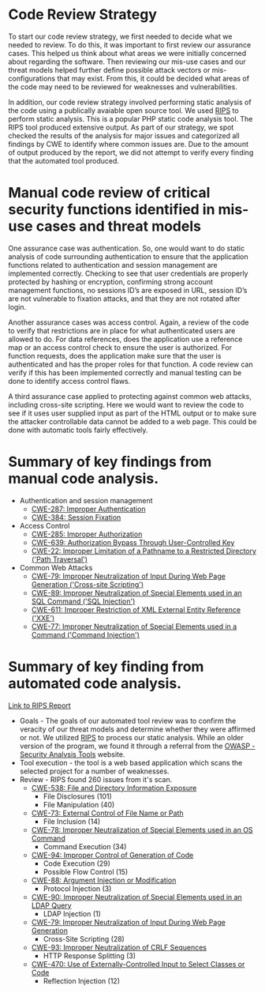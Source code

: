 # Code Review Strategy
To start our code review strategy, we first needed to decide what we needed to review.  To do this, it was important to first review our assurance cases.  This helped us think about what areas we were initially concerned about regarding the software. Then reviewing our mis-use cases and our threat models helped further define possible attack vectors or mis-configurations that may exist.  From this, it could be decided what areas of the code may need to be reviewed for weaknesses and vulnerabilities.  

In addition, our code review strategy involved performing static analysis of the code using a publically avaiable open source tool.  We used [RIPS](http://rips-scanner.sourceforge.net/) to perform static analysis.  This is a popular PHP static code analysis tool.  The RIPS tool produced extensive output.  As part of our strategy, we spot checked the results of the analysis for major issues and categorized all findings by CWE to identify where common issues are.  Due to the amount of output produced by the report, we did not attempt to verify every finding that the automated tool produced.

# Manual code review of critical security functions identified in mis-use cases and threat models
One assurance case was authentication.  So, one would want to do static analysis of code surrounding authentication to ensure that the application functions related to authentication and session management are implemented correctly.  Checking to see that user credentials are properly protected by hashing or encryption, confirming strong account management functions, no sessions ID’s are exposed in URL, session ID’s are not vulnerable to fixation attacks, and that they are not rotated after login.  

Another assurance cases was access control.  Again, a review of the code to verify that restrictions are in place for what authenticated users are allowed to do.  For data references, does the application use a reference map or an access control check to ensure the user is authorized.  For function requests, does the application make sure that the user is authenticated and has the proper roles for that function.  A code review can verify if this has been implemented correctly and manual testing can be done to identify access control flaws.

A third assurance case applied to protecting against common web attacks, including cross-site scripting.  Here we would want to review the code to see if it uses user supplied input as part of the HTML output or to make sure the attacker controllable data cannot be added to a web page.  This could be done with automatic tools fairly effectively.


# Summary of key findings from manual code analysis. 

* Authentication and session management
    * [CWE-287: Improper Authentication](https://cwe.mitre.org/data/definitions/287.html)
    * [CWE-384: Session Fixation](https://cwe.mitre.org/data/definitions/384.html)
* Access Control
    * [CWE-285: Improper Authorization](https://cwe.mitre.org/data/definitions/285.html)
    * [CWE-639: Authorization Bypass Through User-Controlled Key](https://cwe.mitre.org/data/definitions/639.html)
    * [CWE-22: Improper Limitation of a Pathname to a Restricted Directory ('Path Traversal')](https://cwe.mitre.org/data/definitions/22.html)
* Common Web Attacks
    * [CWE-79: Improper Neutralization of Input During Web Page Generation ('Cross-site Scripting')](https://cwe.mitre.org/data/definitions/79.html)
    * [CWE-89: Improper Neutralization of Special Elements used in an SQL Command ('SQL Injection')](https://cwe.mitre.org/data/definitions/89.html)
    * [CWE-611: Improper Restriction of XML External Entity Reference ('XXE')](https://cwe.mitre.org/data/definitions/611.html)
    * [CWE-77: Improper Neutralization of Special Elements used in a Command ('Command Injection')](https://cwe.mitre.org/data/definitions/77.html)
    
# Summary of key finding from automated code analysis.
[Link to RIPS Report](https://github.com/team-assure/Semester-Project/raw/master/Code-analysis/RIPS%20Report.pdf)
* Goals - The goals of our automated tool review was to confirm the veracity of our threat models and determine whether they were affirmed or not.  We utilized [RIPS](http://rips-scanner.sourceforge.net/) to process our static analysis.  While an older version of the program, we found it through a referral from the [OWASP - Security Analysis Tools](https://www.owasp.org/index.php/Source_Code_Analysis_Tools) website.
* Tool execution - the tool is a web based application which scans the selected project for a number of weaknesses.
* Review - RIPS found 260 issues from it's scan.
    * [CWE-538: File and Directory Information Exposure](https://cwe.mitre.org/data/definitions/538.html)
        * File Disclosures (101)
        * File Manipulation (40)
	* [CWE-73: External Control of File Name or Path](https://cwe.mitre.org/data/definitions/73.html)
      * File Inclusion (14)
	* [CWE-78: Improper Neutralization of Special Elements used in an OS Command](https://cwe.mitre.org/data/definitions/78.html)
	    * Command Execution (34) 
	* [CWE-94: Improper Control of Generation of Code](https://cwe.mitre.org/data/definitions/94.html)
      * Code Execution (29)
      * Possible Flow Control (15)
	* [CWE-88: Argument Injection or Modification](https://cwe.mitre.org/data/definitions/88.html)
      * Protocol Injection (3)
	* [CWE-90: Improper Neutralization of Special Elements used in an LDAP Query](https://cwe.mitre.org/data/definitions/90.html)
      * LDAP Injection (1)
	* [CWE-79: Improper Neutralization of Input During Web Page Generation](https://cwe.mitre.org/data/definitions/79.html)
      * Cross-Site Scripting (28)
	* [CWE-93: Improper Neutralization of CRLF Sequences](https://cwe.mitre.org/data/definitions/93.html)
      * HTTP Response Splitting (3)
	* [CWE-470: Use of Externally-Controlled Input to Select Classes or Code](https://cwe.mitre.org/data/definitions/470.html)
	    * Reflection Injection (12)

